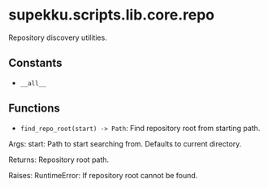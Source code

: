 # supekku.scripts.lib.core.repo

Repository discovery utilities.

## Constants

- `__all__`

## Functions

- `find_repo_root(start) -> Path`: Find repository root from starting path.

Args:
  start: Path to start searching from. Defaults to current directory.

Returns:
  Repository root path.

Raises:
  RuntimeError: If repository root cannot be found.
